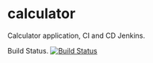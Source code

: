 # calculator
Calculator application, CI and CD Jenkins.

Build Status.
[![Build Status](https://dc26ace9.ngrok.io/buildStatus/icon?job=calculator)](https://dc26ace9.ngrok.io/job/calculator/)
